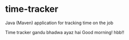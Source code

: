 # time-tracker
Java (Maven) application for tracking time on the job

Time tracker
gandu bhadwa ayaz hai
Good morning! hbb!!
